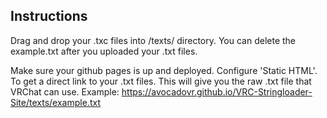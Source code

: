 ## Instructions
Drag and drop your .txc files into /texts/ directory. You can delete the example.txt after you uploaded your .txt files.

Make sure your github pages is up and deployed. Configure 'Static HTML'.  To get a direct link to your .txt files. This will give you the raw .txt file that VRChat can use. 
Example: https://avocadovr.github.io/VRC-Stringloader-Site/texts/example.txt
